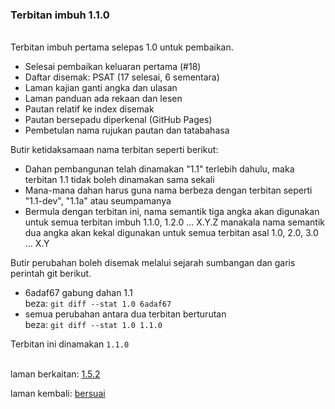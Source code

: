 ---
---

### Terbitan imbuh 1.1.0

&nbsp;  
Terbitan imbuh pertama selepas 1.0 untuk pembaikan.

- Selesai pembaikan keluaran pertama (#18)
- Daftar disemak: PSAT (17 selesai, 6 sementara)
- Laman kajian ganti angka dan ulasan
- Laman panduan ada rekaan dan lesen
- Pautan relatif ke index disemak
- Pautan bersepadu diperkenal (GitHub Pages)
- Pembetulan nama rujukan pautan dan tatabahasa

Butir ketidaksamaan nama terbitan seperti berikut:

- Dahan pembangunan telah dinamakan "1.1" terlebih dahulu,
maka terbitan 1.1 tidak boleh dinamakan sama sekali
- Mana-mana dahan harus guna nama berbeza dengan terbitan
seperti "1.1-dev", "1.1a" atau seumpamanya
- Bermula dengan terbitan ini, nama semantik tiga angka
akan digunakan untuk semua terbitan imbuh 1.1.0, 1.2.0
... X.Y.Z manakala nama semantik dua angka akan kekal
digunakan untuk semua terbitan asal 1.0, 2.0, 3.0 ... X.Y

Butir perubahan boleh disemak melalui sejarah sumbangan
dan garis perintah git berikut.

- 6adaf67 gabung dahan 1.1  
beza: `git diff --stat 1.0 6adaf67`
- semua perubahan antara dua terbitan berturutan  
beza: `git diff --stat 1.0 1.1.0`

Terbitan ini dinamakan `1.1.0`

&nbsp;  
laman berkaitan: [1.5.2][1]

laman kembali: [bersuai][0]

  [0]: ../bersuai.md
  [1]: 1.5.2.md
